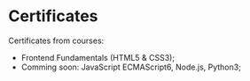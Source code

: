 # Certificates
Certificates from courses:

* Frontend Fundamentals (HTML5 & CSS3);
* Comming soon: JavaScript ECMAScript6, Node.js, Python3;



  
